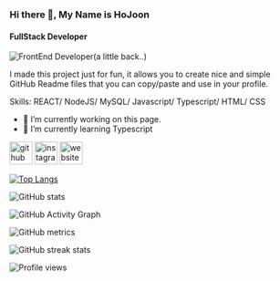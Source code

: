 ### Hi there 👋, My Name is HoJoon
#### FullStack Developer
![FrontEnd Developer(a little back..)](https://arturssmirnovs.github.io/github-profile-readme-generator/images/banner.png)

I made this project just for fun, it allows you to create nice and simple GitHub Readme files that you can copy/paste and use in your profile.

Skills: REACT/ NodeJS/ MySQL/ Javascript/ Typescript/ HTML/ CSS

- 🔭 I’m currently working on this page. 
- 🌱 I’m currently learning Typescript 


[<img src='https://cdn.jsdelivr.net/npm/simple-icons@3.0.1/icons/github.svg' alt='github' height='40'>](https://github.com/HOJOON07)  [<img src='https://cdn.jsdelivr.net/npm/simple-icons@3.0.1/icons/instagram.svg' alt='instagram' height='40'>](https://www.instagram.com/hzoxjcnv/)  [<img src='https://cdn.jsdelivr.net/npm/simple-icons@3.0.1/icons/icloud.svg' alt='website' height='40'>](https://velog.io/@ghwns1007)  

[![Top Langs](https://github-readme-stats.vercel.app/api/top-langs/?username=HOJOON07)](https://github.com/anuraghazra/github-readme-stats)

![GitHub stats](https://github-readme-stats.vercel.app/api?username=HOJOON07&show_icons=true)  

![GitHub Activity Graph](https://activity-graph.herokuapp.com/graph?username=HOJOON07)  

![GitHub metrics](https://metrics.lecoq.io/HOJOON07)  

![GitHub streak stats](https://streak-stats.demolab.com/?user=HOJOON07)  

![Profile views](https://gpvc.arturio.dev/HOJOON07)  

